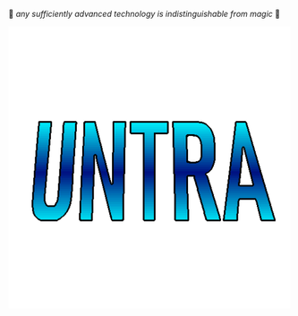 💎 _any sufficiently advanced technology is indistinguishable from magic_ 💎

![untra-animated.gif](untra-animated.gif)
